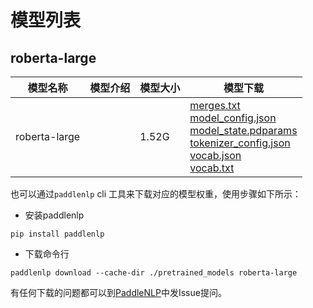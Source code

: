#  模型列表

## roberta-large

| 模型名称 | 模型介绍 | 模型大小  | 模型下载 |
| --- | --- | --- | --- |
|roberta-large|  | 1.52G | [merges.txt](https://bj.bcebos.com/paddlenlp/models/community/roberta-large/merges.txt)<br>[model_config.json](https://bj.bcebos.com/paddlenlp/models/community/roberta-large/model_config.json)<br>[model_state.pdparams](https://bj.bcebos.com/paddlenlp/models/community/roberta-large/model_state.pdparams)<br>[tokenizer_config.json](https://bj.bcebos.com/paddlenlp/models/community/roberta-large/tokenizer_config.json)<br>[vocab.json](https://bj.bcebos.com/paddlenlp/models/community/roberta-large/vocab.json)<br>[vocab.txt](https://bj.bcebos.com/paddlenlp/models/community/roberta-large/vocab.txt) |

也可以通过`paddlenlp` cli 工具来下载对应的模型权重，使用步骤如下所示：

* 安装paddlenlp

```shell
pip install paddlenlp
```

* 下载命令行

```shell
paddlenlp download --cache-dir ./pretrained_models roberta-large
```

有任何下载的问题都可以到[PaddleNLP](https://github.com/PaddlePaddle/PaddleNLP)中发Issue提问。